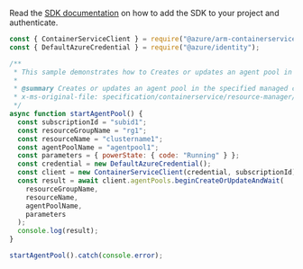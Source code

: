 Read the [SDK documentation](https://github.com/Azure/azure-sdk-for-js/blob/%40azure%2Farm-containerservice_16.1.0-beta.1/sdk/containerservice/arm-containerservice/README.md) on how to add the SDK to your project and authenticate.

```javascript
const { ContainerServiceClient } = require("@azure/arm-containerservice");
const { DefaultAzureCredential } = require("@azure/identity");

/**
 * This sample demonstrates how to Creates or updates an agent pool in the specified managed cluster.
 *
 * @summary Creates or updates an agent pool in the specified managed cluster.
 * x-ms-original-file: specification/containerservice/resource-manager/Microsoft.ContainerService/stable/2022-03-01/examples/AgentPools_Start.json
 */
async function startAgentPool() {
  const subscriptionId = "subid1";
  const resourceGroupName = "rg1";
  const resourceName = "clustername1";
  const agentPoolName = "agentpool1";
  const parameters = { powerState: { code: "Running" } };
  const credential = new DefaultAzureCredential();
  const client = new ContainerServiceClient(credential, subscriptionId);
  const result = await client.agentPools.beginCreateOrUpdateAndWait(
    resourceGroupName,
    resourceName,
    agentPoolName,
    parameters
  );
  console.log(result);
}

startAgentPool().catch(console.error);
```
